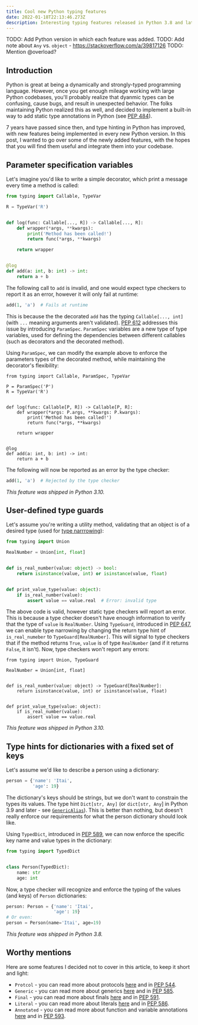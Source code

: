 ```yaml
---
title: Cool new Python typing features
date: 2022-01-18T22:13:46.273Z
description: Interesting typing features released in Python 3.8 and later, which you can use today to find more bugs during development and ship better code.
---
```


TODO: Add Python version in which each feature was added.
TODO: Add note about `Any` vs. `object` - https://stackoverflow.com/a/39817126
TODO: Mention @overload?

## Introduction

Python is great at being a dynamically and strongly-typed programming language. However, once you get enough mileage working with large Python codebases, you'll probably realize that dyanmic types can be confusing, cause bugs, and result in unexpected behavior. The folks maintaining Python realized this as well, and decided to implement a built-in way to add static type annotations in Python (see [PEP 484](https://www.python.org/dev/peps/pep-0484/)).

7 years have passed since then, and type hinting in Python has improved, with new features being implemented in every new Python version. In this post, I wanted to go over some of the newly added features, with the hopes that you will find them useful and integrate them into your codebase.

## Parameter specification variables

Let's imagine you'd like to write a simple decorator, which print a message every time a method is called:

```python
from typing import Callable, TypeVar

R = TypeVar('R')


def log(func: Callable[..., R]) -> Callable[..., R]:
	def wrapper(*args, **kwargs):
		print('Method has been called!')
		return func(*args, **kwargs)

	return wrapper


@log
def add(a: int, b: int) -> int:
	return a + b
```

The following call to `add` is invalid, and one would expect type checkers to report it as an error, however it will only fail at runtime:

```python
add(1, 'a')  # Fails at runtime
```

This is because the the decorated `add` has the typing `Callable[..., int]` (with `...` meaning arguments aren't validated). [PEP 612](https://www.python.org/dev/peps/pep-0612/) addresses this issue by introducing `ParamSpec`. `ParamSpec` variables are a new type of type variables, used for defining the dependencies between different callables (such as decorators and the decorated method).

Using `ParamSpec`, we can modify the example above to enforce the parameters types of the decorated method, while maintaining the decorator's flexibility:

```python{1,3-4,7-8}
from typing import Callable, ParamSpec, TypeVar

P = ParamSpec('P')
R = TypeVar('R')


def log(func: Callable[P, R]) -> Callable[P, R]:
	def wrapper(*args: P.args, **kwargs: P.kwargs):
		print('Method has been called!')
		return func(*args, **kwargs)

	return wrapper


@log
def add(a: int, b: int) -> int:
	return a + b
```

The following will now be reported as an error by the type checker:

```python
add(1, 'a')  # Rejected by the type checker
```

_This feature was shipped in Python 3.10._

## User-defined type guards

Let's assume you're writing a utility method, validating that an object is of a desired type (used for [type narrrowing](https://mypy.readthedocs.io/en/latest/type_narrowing.html)):

```python
from typing import Union

RealNumber = Union[int, float]


def is_real_number(value: object) -> bool:
	return isinstance(value, int) or isinstance(value, float)


def print_value_type(value: object):
	if is_real_number(value):
		assert value == value.real  # Error: invalid type
```

The above code is valid, however static type checkers will report an error. This is because a type checker doesn't have enough information to verify that the type of `value` is `RealNumber`. Using `TypeGuard`, introduced in [PEP 647](https://www.python.org/dev/peps/pep-0647/), we can enable type narrowing by changing the return type hint of `is_real_numeber` to `TypeGuard[RealNumber]`. This will signal to type checkers that if the method returns `True`, `value` is of type `RealNumber` (and if it returns `False`, it isn't). Now, type checkers won't report any errors:

```python{1,6}
from typing import Union, TypeGuard

RealNumber = Union[int, float]


def is_real_number(value: object) -> TypeGuard[RealNumber]:
	return isinstance(value, int) or isinstance(value, float)


def print_value_type(value: object):
	if is_real_number(value):
		assert value == value.real
```

_This feature was shipped in Python 3.10._

## Type hints for dictionaries with a fixed set of keys

Let's assume we'd like to describe a person using a dictionary:

```python
person = {'name': 'Itai',
		  'age': 19}
```

The dictionary's keys should be strings, but we don't want to constrain the types its values. The type hint `Dict[str, Any]` (or `dict[str, Any`] in Python 3.9 and later - see [`GenericAlias`](https://docs.python.org/3/library/stdtypes.html#types-genericalias)). This is better than nothing, but doesn't really enforce our requirements for what the person dictionary should look like.

Using `TypedDict`, introduced in [PEP 589](https://www.python.org/dev/peps/pep-0589/), we can now enforce the specific key name and value types in the dictionary:

```python
from typing import TypedDict


class Person(TypedDict):
	name: str
	age: int
```

Now, a type checker will recognize and enforce the typing of the values (and keys) of `Person` dictionaries:

```python
person: Person = {'name': 'Itai',
				  'age': 19}
# Or even:
person = Person(name='Itai', age=19)
```

_This feature was shipped in Python 3.8._

## Worthy mentions

Here are some features I decided not to cover in this article, to keep it short and light:

- `Protcol` - you can read more about protocols [here](https://adamj.eu/tech/2021/05/18/python-type-hints-duck-typing-with-protocol/) and in [PEP 544](https://www.python.org/dev/peps/pep-0544/).
- `Generic` - you can read more about generics [here](https://mypy.readthedocs.io/en/latest/generics.html) and in [PEP 585](https://www.python.org/dev/peps/pep-0585/).
- `Final` - you can read more about finals [here](https://mypy.readthedocs.io/en/stable/final_attrs.html) and in [PEP 591](https://www.python.org/dev/peps/pep-0591/).
- `Literal` - you can read more about literals [here](https://mypy.readthedocs.io/en/stable/literal_types.html) and in [PEP 586](https://www.python.org/dev/peps/pep-0586/).
- `Annotated` - you can read more about function and variable annotations [here]() and in [PEP 593](https://www.python.org/dev/peps/pep-0593/).

<!-- - `TypedDict`- you can read more about typed dictionaries [here](https://adamj.eu/tech/2021/05/10/python-type-hints-how-to-use-typeddict/) and in [PEP 589](https://www.python.org/dev/peps/pep-0589/). -->
